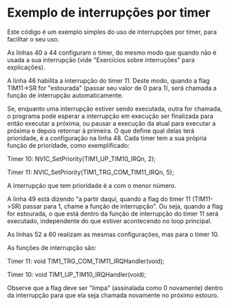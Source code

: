 # Exemplo de interrupções por timer
Este código é um exemplo simples do uso de interrupções por timer, para facilitar o seu uso.

As linhas 40 a 44 configuram o timer, do mesmo modo que quando não é usada a sua interrupção (vide "Exercícios sobre interruções" para explicações).

A linha 46 habilita a interrupção do timer 11. Deste modo, quando a flag TIM11->SR for "estourada" (passar seu valor de 0 para 1), será chamada a função de interrupção automaticamente.

Se, enquanto uma interrupção estiver sendo executada, outra for chamada, o programa pode esperar a interrupção em execução ser finalizada para então executar a próxima, ou pausar a execução da atual para executar a próxima e depois retornar à primeira.
O que define qual delas terá prioridade, é a configuração na linha 48.
Cada timer tem a sua própria função de prioridade, como exemplificado:

Timer 10: NVIC_SetPriority(TIM1_UP_TIM10_IRQn, 2);

Timer 11: NVIC_SetPriority(TIM1_TRG_COM_TIM11_IRQn, 5);

A interrupção que tem prioridade é a com o menor número.

A linha 49 está dizendo "a partir daqui, quando a flag do timer 11 (TIM11->SR) passar para 1, chame a função de interrupção". Ou seja, quando a flag for estourada, o que está dentro da função de interrupção do timer 11 será executado, independente do que estiver acontecendo no loop principal.

As linhas 52 a 60 realizam as mesmas configurações, mas para o timer 10.

As funções de interrupção são:

Timer 11: void TIM1_TRG_COM_TIM11_IRQHandler(void);

Timer 10: void TIM1_UP_TIM10_IRQHandler(void);

Observe que a flag deve ser "limpa" (assinalada como 0 novamente) dentro da interrupção para que ela seja chamada novamente no próximo estouro.